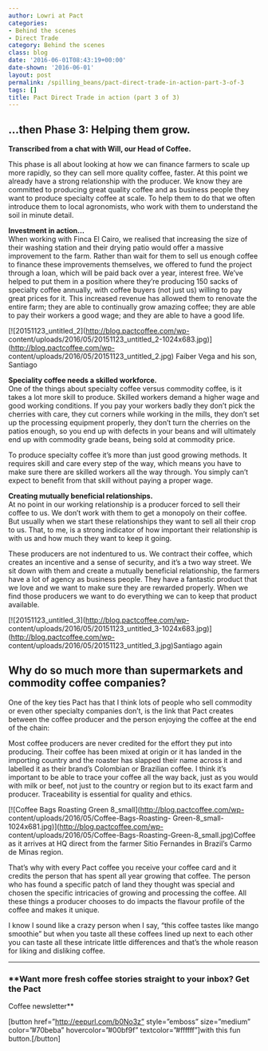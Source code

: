 ```yaml
---
author: Lowri at Pact
categories:
- Behind the scenes
- Direct Trade
category: Behind the scenes
class: blog
date: '2016-06-01T08:43:19+00:00'
date-shown: '2016-06-01'
layout: post
permalink: /spilling_beans/pact-direct-trade-in-action-part-3-of-3
tags: []
title: Pact Direct Trade in action (part 3 of 3)
---
```


## …then Phase 3: Helping them grow.

**Transcribed from a chat with Will, our Head of Coffee.**

This phase is all about looking at how we can finance farmers to scale up more
rapidly, so they can sell more quality coffee, faster. At this point we
already have a strong relationship with the producer. We know they are
committed to producing great quality coffee and as business people they want
to produce specialty coffee at scale. To help them to do that we often
introduce them to local agronomists, who work with them to understand the soil
in minute detail.

**Investment in action…**  
When working with Finca El Cairo, we realised that increasing the size of
their washing station and their drying patio would offer a massive improvement
to the farm. Rather than wait for them to sell us enough coffee to finance
these improvements themselves, we offered to fund the project through a loan,
which will be paid back over a year, interest free. We’ve helped to put them
in a position where they’re producing 150 sacks of specialty coffee annually,
with coffee buyers (not just us) willing to pay great prices for it. This
increased revenue has allowed them to renovate the entire farm; they are able
to continually grow amazing coffee; they are able to pay their workers a good
wage; and they are able to have a good life.

[![20151123_untitled_2](http://blog.pactcoffee.com/wp-
content/uploads/2016/05/20151123_untitled_2-1024x683.jpg)](http://blog.pactcoffee.com/wp-
content/uploads/2016/05/20151123_untitled_2.jpg) Faiber Vega and his son,
Santiago

**Speciality coffee needs a skilled workforce.**  
One of the things about specialty coffee versus commodity coffee, is it takes
a lot more skill to produce. Skilled workers demand a higher wage and good
working conditions. If you pay your workers badly they don’t pick the cherries
with care, they cut corners while working in the mills, they don’t set up the
processing equipment properly, they don’t turn the cherries on the patios
enough, so you end up with defects in your beans and will ultimately end up
with commodity grade beans, being sold at commodity price.

To produce specialty coffee it’s more than just good growing methods. It
requires skill and care every step of the way, which means you have to make
sure there are skilled workers all the way through. You simply can’t expect to
benefit from that skill without paying a proper wage.

**Creating mutually beneficial relationships.**  
At no point in our working relationship is a producer forced to sell their
coffee to us. We don’t work with them to get a monopoly on their coffee. But
usually when we start these relationships they want to sell all their crop to
us. That, to me, is a strong indicator of how important their relationship is
with us and how much they want to keep it going.

These producers are not indentured to us. We contract their coffee, which
creates an incentive and a sense of security, and it’s a two way street. We
sit down with them and create a mutually beneficial relationship, the farmers
have a lot of agency as business people. They have a fantastic product that we
love and we want to make sure they are rewarded properly. When we find those
producers we want to do everything we can to keep that product available.

[![20151123_untitled_3](http://blog.pactcoffee.com/wp-
content/uploads/2016/05/20151123_untitled_3-1024x683.jpg)](http://blog.pactcoffee.com/wp-
content/uploads/2016/05/20151123_untitled_3.jpg)Santiago again

## **Why do so much more than supermarkets and commodity coffee companies?**

One of the key ties Pact has that I think lots of people who sell commodity or
even other specialty companies don’t, is the link that Pact creates between
the coffee producer and the person enjoying the coffee at the end of the
chain:

Most coffee producers are never credited for the effort they put into
producing. Their coffee has been mixed at origin or it has landed in the
importing country and the roaster has slapped their name across it and
labelled it as their brand’s Colombian or Brazilian coffee. I think it’s
important to be able to trace your coffee all the way back, just as you would
with milk or beef, not just to the country or region but to its exact farm and
producer. Traceability is essential for quality and ethics.

[![Coffee Bags Roasting Green 8_small](http://blog.pactcoffee.com/wp-
content/uploads/2016/05/Coffee-Bags-Roasting-
Green-8_small-1024x681.jpg)](http://blog.pactcoffee.com/wp-
content/uploads/2016/05/Coffee-Bags-Roasting-Green-8_small.jpg)Coffee as it
arrives at HQ direct from the farmer Sitio Fernandes in Brazil’s Carmo de
Minas region.

That’s why with every Pact coffee you receive your coffee card and it credits
the person that has spent all year growing that coffee. The person who has
found a specific patch of land they thought was special and chosen the
specific intricacies of growing and processing the coffee. All these things a
producer chooses to do impacts the flavour profile of the coffee and makes it
unique.

I know I sound like a crazy person when I say, “this coffee tastes like mango
smoothie” but when you taste all these coffees lined up next to each other you
can taste all these intricate little differences and that’s the whole reason
for liking and disliking coffee.

* * *

### **Want more fresh coffee stories straight to your inbox? Get the Pact
Coffee newsletter**

[button href=”http://eepurl.com/b0No3z” style=”emboss” size=”medium”
color=”#70beba” hovercolor=”#00bf9f” textcolor=”#ffffff”]with this fun
button.[/button]